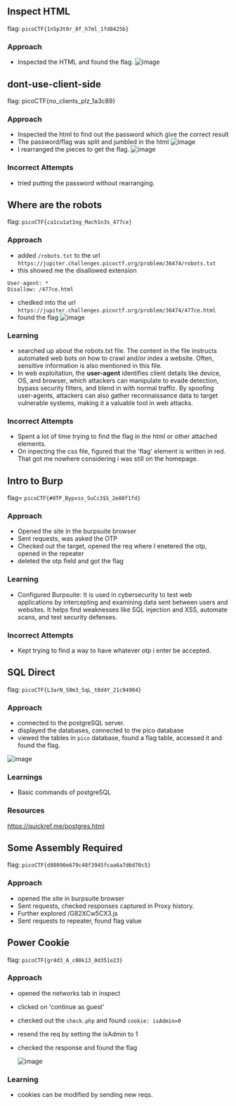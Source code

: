 ## Inspect HTML
flag: `picoCTF{1n5p3t0r_0f_h7ml_1fd8425b}`
### Approach
* Inspected the HTML and found the flag.
  ![image](https://github.com/user-attachments/assets/05fd9d1d-b5dd-4ce5-8e36-3b837e109c4f)

## dont-use-client-side
flag: picoCTF{no_clients_plz_1a3c89}
### Approach
* Inspected the html to find out the password which give the correct result
* The password/flag was split and jumbled in the html
  ![image](https://github.com/user-attachments/assets/fb5c8c5d-ec88-4dcb-b47a-c827d99365b4)
* I rearranged the pieces to get the flag.
  ![image](https://github.com/user-attachments/assets/2fe9e162-0716-4f4b-b174-32c45830609a)

### Incorrect Attempts
* tried putting the password without rearranging.

## Where are the robots
flag: `picoCTF{ca1cu1at1ng_Mach1n3s_477ce}`
### Approach
* added `/robots.txt` to the url
  `https://jupiter.challenges.picoctf.org/problem/36474/robots.txt`
* this showed me the disallowed extension
```
User-agent: *
Disallow: /477ce.html
```
* chedked into the url `https://jupiter.challenges.picoctf.org/problem/36474/477ce.html`
* found the flag
![image](https://github.com/user-attachments/assets/b3c0e99c-11f8-42bc-b5d9-cd60029c6537)

### Learning
* searched up about the robots.txt file. The content in the file instructs automated web bots on how to crawl and/or index a website. Often, sensitive information is also mentioned in this file.
* In web exploitation, the **user-agent** identifies client details like device, OS, and browser, which attackers can manipulate to evade detection, bypass security filters, and blend in with normal traffic. By spoofing user-agents, attackers can also gather reconnaissance data to target vulnerable systems, making it a valuable tool in web attacks.

### Incorrect Attempts
* Spent a lot of time trying to find the flag in the html or other attached elements.
* On inpecting the css file, figured that the 'flag' element is written in red. That got me nowhere considering i was still on the homepage.

## Intro to Burp
flag= `picoCTF{#0TP_Bypvss_SuCc3$S_2e80f1fd}`

### Approach
* Opened the site in the burpsuite browser
* Sent requests, was asked the OTP
* Checked out the target, opened the req where I enetered the otp, opened in the repeater
* deleted the otp field and got the flag

### Learning
* Configured Burpsuite: It is used in cybersecurity to test web applications by intercepting and examining data sent between users and websites. It helps find weaknesses like SQL injection and XSS, automate scans, and test security defenses.

### Incorrect Attempts
* Kept trying to find a way to have whatever otp i enter be accepted.

## SQL Direct
flag: `picoCTF{L3arN_S0m3_5qL_t0d4Y_21c94904}`

### Approach
* connected to the postgreSQL server.
* displayed the databases, connected to the pico database
* viewed the tables in `pico` database, found a flag table, accessed it and found the flag.

![image](https://github.com/user-attachments/assets/df828562-603c-47ea-84f0-5b6e66290fb2)

### Learnings
* Basic commands of postgreSQL

### Resources
https://quickref.me/postgres.html

## Some Assembly Required
flag: `picoCTF{d88090e679c48f3945fcaa6a7d6d70c5}`

### Approach   
* opened the site in burpsuite browser
* Sent requests, checked responses captured in Proxy history.
* Further explored /G82XCw5CX3.js
* Sent requests to repeater, found flag value

## Power Cookie
flag: `picoCTF{gr4d3_A_c00k13_0d351e23}`

### Approach
* opened the networks tab in inspect
* clicked on 'continue as guest'
* checked out the `check.php` and found `cookie: isAdmin=0`
* resend the req by setting the isAdmin to 1
* checked the response and found the flag

  ![image](https://github.com/user-attachments/assets/5344ed58-b506-4660-aaf2-2c7f60253727)

### Learning
* cookies can be modified by sending new reqs.



